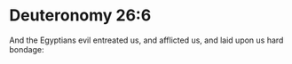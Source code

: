 # Deuteronomy 26:6

And the Egyptians evil entreated us, and afflicted us, and laid upon us hard bondage: